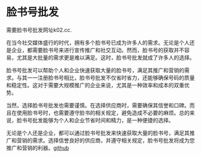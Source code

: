 # 脸书号批发

需要脸书号批发网址k02.cc.

在当今社交媒体盛行的时代，拥有多个脸书号已成为许多人的需求。无论是个人还是企业，都需要脸书号来进行宣传推广和社交互动。然而，脸书号的获取并不容易，尤其是大批量的需求更是难以满足。这时，脸书号批发就成了许多人的选择。

脸书号批发可以帮助个人和企业快速获取大量的脸书号，满足其推广和营销的需求。与其一一注册脸书号相比，脸书号批发不仅省时省力，还能够确保号码的质量和稳定性。这对于需要大规模推广的企业来说，尤其是一种效率和成本的双重优势。

当然，选择脸书号批发也需要谨慎。在选择供应商时，需要确保其信誉和口碑。而且在使用脸书号时，也需要遵守脸书的相关规定，避免造成不必要的麻烦。总的来说，脸书号批发能够为个人和企业节省时间和精力，是一种便捷的选择。

无论是个人还是企业，都可以通过脸书号批发来快速获取大量的脸书号，满足其推广和营销的需求。选择信誉良好的供应商，并遵守相关规定，脸书号批发将成为您推广和营销的利器。[github](https://github.com)